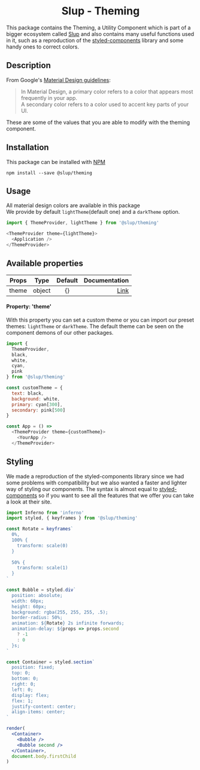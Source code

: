 <h1 align='center'>Slup - Theming</h1>

This package contains the Theming, a Utility Component which is part of a bigger ecosystem called [Slup](https://github.com/gejsi/material) and also contains many useful functions used in it, such as a reproduction of the [styled-components](https://www.styled-components.com/) library and some handy ones to correct colors.

## Description
From Google's [Material Design guidelines](https://material.io/guidelines):
<blockquote>
  In Material Design, a primary color refers to a color that appears most frequently in your app.<br /> A secondary color refers to a color used to accent key parts of your UI.
</blockquote>
These are some of the values that you are able to modify with the theming component.


## Installation
This package can be installed with [NPM](http://npmjs.com/)
```
npm install --save @slup/theming
```

## Usage
All material design colors are available in this package
<br />
We provide by default `lightTheme`(default one) and a `darkTheme` option.
```js
import { ThemeProvider, lightTheme } from '@slup/theming'

<ThemeProvider theme={lightTheme}>
  <Application />
</ThemeProvider>
```

## Available properties
| Props          |    Type       |    Default    | Documentation          |
|-------------   |:-------------:|:-------------:|------:                 |
| theme          |  object       |  {}           | [Link](#property-theme)|

#### Property: 'theme'
With this property you can set a custom theme or you can import our preset themes: `lightTheme` or `darkTheme`. The default theme can be seen on the component demons of our other packages.

```js
import { 
  ThemeProvider,
  black, 
  white,
  cyan, 
  pink 
} from '@slup/theming'

const customTheme = {
  text: black,
  background: white,
  primary: cyan[300],
  secondary: pink[500]
}

const App = () =>
  <ThemeProvider theme={customTheme}>
    <YourApp />
  </ThemeProvider>
```

## Styling
We made a reproduction of the styled-components library since we had some problems with compatibility but we also wanted a faster and lighter way of styling our components.
The syntax is almost equal to [styled-components](https://www.styled-components.com/) so if you want to see all the features that we offer you can take a look at their site.

```jsx
import Inferno from 'inferno'
import styled, { keyframes } from '@slup/theming'

const Rotate = keyframes`
  0%, 
  100% { 
    transform: scale(0)
  } 
  
  50% { 
    transform: scale(1)
  }
`

const Bubble = styled.div`
  position: absolute;
  width: 60px;
  height: 60px;
  background: rgba(255, 255, 255, .5);
  border-radius: 50%;
  animation: ${Rotate} 2s infinite forwards;
  animation-delay: ${props => props.second
    ? -1
    : 0
  }s; 
`

const Container = styled.section`
  position: fixed;
  top: 0;
  bottom: 0;
  right: 0;
  left: 0;
  display: flex;
  flex: 1;
  justify-content: center;
  align-items: center;
`

render(
  <Container>
    <Bubble />
    <Bubble second />
  </Container>, 
  document.body.firstChild
)

```
